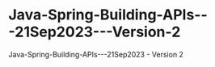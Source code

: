 # Java-Spring-Building-APIs---21Sep2023---Version-2
Java-Spring-Building-APIs---21Sep2023 - Version 2
